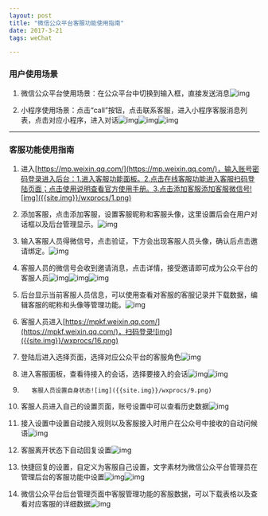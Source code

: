 ```yaml
---
layout: post
title: "微信公众平台客服功能使用指南"
date: 2017-3-21
tags: weChat

---
```


###  用户使用场景

1. 微信公众平台使用场景：在公众平台中切换到输入框，直接发送消息![img]({{site.img}}/wxprocs/a4.jpg)

 

2. 小程序使用场景：点击“call”按钮，点击联系客服，进入小程序客服消息列表，点击对应小程序，进入对话![img]({{site.img}}/wxprocs/a5.jpg)![img]({{site.img}}/wxprocs/a6.jpg)![img]({{site.img}}/images/wxprocs/a7.jpg)

 ---

### 客服功能使用指南

1. 进入[https://mp.weixin.qq.com/](https://mp.weixin.qq.com/)，输入账号密码登录进入后台：1.进入客服功能面板。2.点击在线客服功能进入客服扫码登陆页面；点击使用说明查看官方使用手册。3.点击添加客服添加客服微信号![img]({{site.img}}/wxprocs/1.png)

 

2. 添加客服，点击添加客服，设置客服昵称和客服头像，这里设置后会在用户对话框以及后台管理显示。![img]({{site.img}}/wxprocs/2.png)

 

3. 输入客服人员得微信号，点击验证，下方会出现客服人员头像，确认后点击邀请绑定。![img]({{site.img}}/wxprocs/3.png)

 

4. 客服人员的微信号会收到邀请消息，点击详情，接受邀请即可成为公众平台的客服人员![img]({{site.img}}/wxprocs/a1.jpg)![img]({{site.img}}/wxprocs/a2.jpg)![img]({{site.img}}/wxprocs/a3.jpg)

 

5. 后台显示当前客服人员信息，可以使用查看对客服的客服记录并下载数据，编辑客服的昵称和头像等管理功能。![img]({{site.img}}/wxprocs/4.png)

 

6. 客服人员进入[https://mpkf.weixin.qq.com/](https://mpkf.weixin.qq.com/)，扫码登录![img]({{site.img}}/wxprocs/16.png)

 

7. 登陆后进入选择页面，选择对应公众平台的客服角色![img]({{site.img}}/wxprocs/6.png)

  

8. 进入客服面板，查看待接入的会话，选择要接入的会话![img]({{site.img}}/wxprocs/7.png)![img]({{site.img}}/wxprocs/8.png)

 

9.        客服人员设置自身状态![img]({{site.img}}/wxprocs/9.png)

 

10.    客服人员进入自己的设置页面，账号设置中可以查看历史数据![img]({{site.img}}/wxprocs/10.png)

 

11.    接入设置中设置自动接入规则以及客服接入时用户在公众号中接收的自动问候语![img]({{site.img}}/wxprocs/11.png)

 

12.    客服离开状态下自动回复设置![img]({{site.img}}/wxprocs/12.png)

 

13.    快捷回复的设置，自定义为客服自己设置，文字素材为微信公众平台管理员在管理后台的客服功能中设置![img]({{site.img}}/wxprocs/13.png)![img]({{site.img}}/wxprocs/14.png)

 

14.    微信公众平台后台管理页面中客服管理功能的客服数据，可以下载表格以及查看对应客服的详细数据![img]({{site.img}}/wxprocs/15.png)
